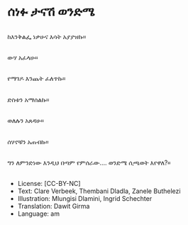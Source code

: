 # ሰነፉ ታናሽ ወንድሜ

##
ከእንቅልፌ ነቃሁና እሳት አያያዝኩ።

##
ውሃ አፈላሁ።

##
የማገዶ እንጨት ፈለጥኩ።

##
ድስቱን አማሰልኩ።

##
ወለሉን አጸዳሁ።

##
ሰሃኖቹን አጠብኩ።

##
ግን ለምንድነው እንዲህ በጣም የምሰራው…. ወንድሜ ሲጫወት እየዋለ?።

##
* License: [CC-BY-NC]
* Text: Clare Verbeek, Thembani Dladla, Zanele Buthelezi
* Illustration: Mlungisi Dlamini, Ingrid Schechter
* Translation: Dawit Girma
* Language: am
